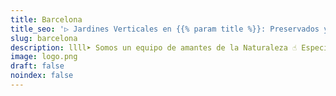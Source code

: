 ```yaml
---
title: Barcelona
title_seo: '▷ Jardines Verticales en {{% param title %}}: Preservados y Artificales'
slug: barcelona
description: llll➤ Somos un equipo de amantes de la Naturaleza ☝ Especializadas en Diseño de Interiores con Jardines Verticales en {{% param title %}}.
image: logo.png
draft: false
noindex: false
---
```

